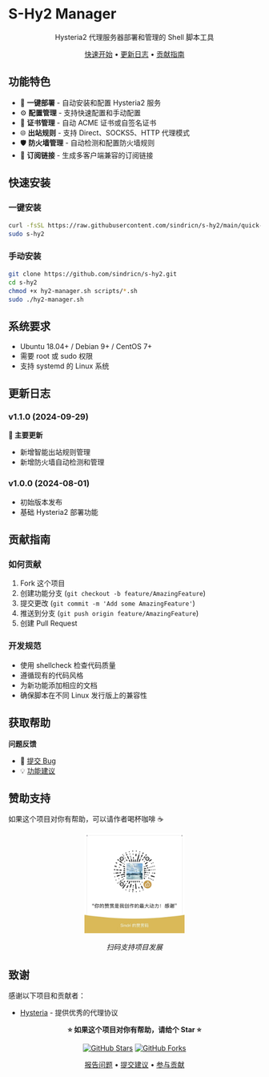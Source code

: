# S-Hy2 Manager

<div align="center">

 Hysteria2 代理服务器部署和管理的 Shell 脚本工具

[快速开始](#快速安装)  • [更新日志](#更新日志) • [贡献指南](#贡献指南)

</div>

## 功能特色

- 🚀 **一键部署** - 自动安装和配置 Hysteria2 服务
- ⚙️ **配置管理** - 支持快速配置和手动配置
- 🔐 **证书管理** - 自动 ACME 证书或自签名证书
- 🌐 **出站规则** - 支持 Direct、SOCKS5、HTTP 代理模式
- 🛡️ **防火墙管理** - 自动检测和配置防火墙规则
- 📱 **订阅链接** - 生成多客户端兼容的订阅链接

## 快速安装

### 一键安装
```bash
curl -fsSL https://raw.githubusercontent.com/sindricn/s-hy2/main/quick-install.sh | sudo bash
sudo s-hy2
```

### 手动安装
```bash
git clone https://github.com/sindricn/s-hy2.git
cd s-hy2
chmod +x hy2-manager.sh scripts/*.sh
sudo ./hy2-manager.sh
```

## 系统要求

- Ubuntu 18.04+ / Debian 9+ / CentOS 7+
- 需要 root 或 sudo 权限
- 支持 systemd 的 Linux 系统


## 更新日志

### v1.1.0 (2024-09-29)
**🚀 主要更新**
- 新增智能出站规则管理
- 新增防火墙自动检测和管理

### v1.0.0 (2024-08-01)
- 初始版本发布
- 基础 Hysteria2 部署功能

## 贡献指南

### 如何贡献
1. Fork 这个项目
2. 创建功能分支 (`git checkout -b feature/AmazingFeature`)
3. 提交更改 (`git commit -m 'Add some AmazingFeature'`)
4. 推送到分支 (`git push origin feature/AmazingFeature`)
5. 创建 Pull Request

### 开发规范
- 使用 shellcheck 检查代码质量
- 遵循现有的代码风格
- 为新功能添加相应的文档
- 确保脚本在不同 Linux 发行版上的兼容性

## 获取帮助

**问题反馈**
- 🐛 [提交 Bug](https://github.com/sindricn/s-hy2/issues/new?template=bug_report.md)
- 💡 [功能建议](https://github.com/sindricn/s-hy2/issues/new?template=feature_request.md)


## 赞助支持

如果这个项目对你有帮助，可以请作者喝杯咖啡 ☕

<div align="center">

<img src="zanzhu.jpg" alt="赞助二维码" width="200">

*扫码支持项目发展*

</div>

## 致谢

感谢以下项目和贡献者：
- [Hysteria](https://hysteria.network/) - 提供优秀的代理协议


<div align="center">

**⭐ 如果这个项目对你有帮助，请给个 Star ⭐**

[![GitHub Stars](https://img.shields.io/github/stars/sindricn/s-hy2?style=for-the-badge)](https://github.com/sindricn/s-hy2/stargazers)
[![GitHub Forks](https://img.shields.io/github/forks/sindricn/s-hy2?style=for-the-badge)](https://github.com/sindricn/s-hy2/network/members)

[报告问题](https://github.com/sindricn/s-hy2/issues) • [提交建议](https://github.com/sindricn/s-hy2/discussions) • [参与贡献](#贡献指南)

</div>